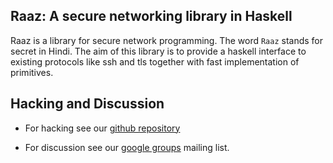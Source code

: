 Raaz: A secure networking library in Haskell
--------------------------------------------

Raaz is a library for secure network programming. The word `Raaz`
stands for secret in Hindi. The aim of this library is to provide a
haskell interface to existing protocols like ssh and tls together with
fast implementation of primitives.

Hacking and Discussion
----------------------

* For hacking see our [github repository][repo] 

* For discussion see our [google groups][emailgroups] mailing list.



[repo]: <https://github.com/piyush-kurur/raaz> "Raaz on github"

[emailgroups]: <https://groups.google.com/forum/#!forum/hraaz> "Raaz on Google groups"

